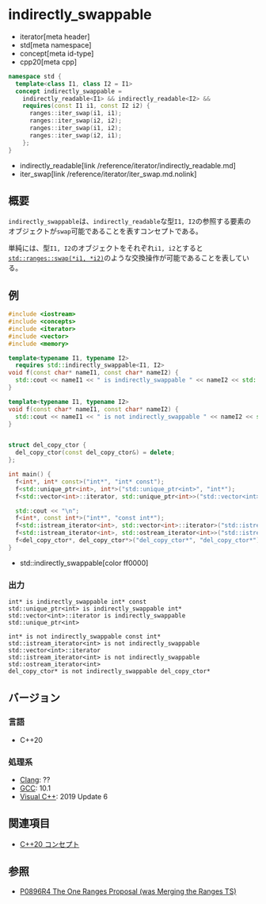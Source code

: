 # indirectly_swappable
* iterator[meta header]
* std[meta namespace]
* concept[meta id-type]
* cpp20[meta cpp]

```cpp
namespace std {
  template<class I1, class I2 = I1>
  concept indirectly_swappable =
    indirectly_readable<I1> && indirectly_readable<I2> &&
    requires(const I1 i1, const I2 i2) {
      ranges::iter_swap(i1, i1);
      ranges::iter_swap(i2, i2);
      ranges::iter_swap(i1, i2);
      ranges::iter_swap(i2, i1);
    };
}
```
* indirectly_readable[link /reference/iterator/indirectly_readable.md]
* iter_swap[link /reference/iterator/iter_swap.md.nolink]

## 概要

`indirectly_swappable`は、`indirectly_readable`な型`I1, I2`の参照する要素のオブジェクトが`swap`可能であることを表すコンセプトである。

単純には、型`I1, I2`のオブジェクトをそれぞれ`i1, i2`とすると[`std::ranges::swap(*i1, *i2)`](/reference/concepts/swap.md)のような交換操作が可能であることを表している。

## 例
```cpp example
#include <iostream>
#include <concepts>
#include <iterator>
#include <vector>
#include <memory>

template<typename I1, typename I2>
  requires std::indirectly_swappable<I1, I2>
void f(const char* nameI1, const char* nameI2) {
  std::cout << nameI1 << " is indirectly_swappable " << nameI2 << std::endl;
}

template<typename I1, typename I2>
void f(const char* nameI1, const char* nameI2) {
  std::cout << nameI1 << " is not indirectly_swappable " << nameI2 << std::endl;
}


struct del_copy_ctor {
  del_copy_ctor(const del_copy_ctor&) = delete;
};

int main() {
  f<int*, int* const>("int*", "int* const");
  f<std::unique_ptr<int>, int*>("std::unique_ptr<int>", "int*");
  f<std::vector<int>::iterator, std::unique_ptr<int>>("std::vector<int>::iterator", "std::unique_ptr<int>");

  std::cout << "\n";
  f<int*, const int*>("int*", "const int*");
  f<std::istream_iterator<int>, std::vector<int>::iterator>("std::istream_iterator<int>", "std::vector<int>::iterator");
  f<std::istream_iterator<int>, std::ostream_iterator<int>>("std::istream_iterator<int>", "std::ostream_iterator<int>");
  f<del_copy_ctor*, del_copy_ctor*>("del_copy_ctor*", "del_copy_ctor*");
}
```
* std::indirectly_swappable[color ff0000]

### 出力
```
int* is indirectly_swappable int* const
std::unique_ptr<int> is indirectly_swappable int*
std::vector<int>::iterator is indirectly_swappable std::unique_ptr<int>

int* is not indirectly_swappable const int*
std::istream_iterator<int> is not indirectly_swappable std::vector<int>::iterator
std::istream_iterator<int> is not indirectly_swappable std::ostream_iterator<int>
del_copy_ctor* is not indirectly_swappable del_copy_ctor*
```

## バージョン
### 言語
- C++20

### 処理系
- [Clang](/implementation.md#clang): ??
- [GCC](/implementation.md#gcc): 10.1
- [Visual C++](/implementation.md#visual_cpp): 2019 Update 6

## 関連項目

- [C++20 コンセプト](/lang/cpp20/concepts.md)

## 参照

- [P0896R4 The One Ranges Proposal (was Merging the Ranges TS)](http://www.open-std.org/jtc1/sc22/wg21/docs/papers/2018/p0896r4.pdf)
